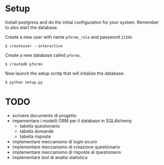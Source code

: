 # Setup

Install postgress and do the initial configuration for your system.
Remember to also start the database.

Create a new user with name `pforms_role` and password `12345`.
```
$ createuser --interactive
```

Create a new database called `pforms`.
```
$ createdb pforms
```

Now launch the setup scritp that will initalize the database.
```
$ python setup.py
```

# TODO

- scrivere documento di progetto
- impementare i modelli ORM per il database in SQLAlchemy
  - tabella questionario
  - tabella domande
  - tabella risposte
- implementare meccanismo di login sicuro
- implementare meccanismo di creazione questionario
- implementare meccanismo di risposte al questionario
- implementare tool di analisi statistica
